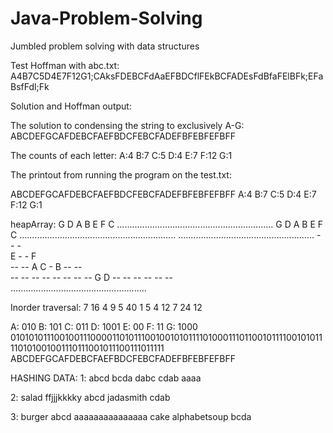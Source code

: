 # Java-Problem-Solving
Jumbled problem solving with data structures

Test Hoffman with abc.txt:
A4B7C5D4E7F12G1;CAksFDEBCFdAaEFBDCflFEkBCFADEsFdBfaFElBFk;EFaBsfFdl;Fk

Solution and Hoffman output:

The solution to condensing the string to exclusively A-G:
ABCDEFGCAFDEBCFAEFBDCFEBCFADEFBFEBFEFBFF

The counts of each letter:
A:4 B:7 C:5 D:4 E:7 F:12 G:1

The printout from running the program on the test.txt:

ABCDEFGCAFDEBCFAEFBDCFEBCFADEFBFEBFEFBFF
A:4 B:7 C:5 D:4 E:7 F:12 G:1

heapArray: G D A B E F C 
..............................................................
                                G
                D                              A
        B              E              F              C
..............................................................
......................................................
                                -                                                              
                -                              -                              
        E              -              -              F              
    --      --      A      C      -      B      --      --      
  --  --  --  --  --  --  --  --  G  D  --  --  --  --  --  --  
......................................................

Inorder traversal:  7 16 4 9 5 40 1 5 4 12 7 24 12 

A: 010 
B: 101 
C: 011 
D: 1001 
E: 00 
F: 11 
G: 1000 
0101010111001001110000110101110010010101111010001110110010111100101011110101001001110111001011100111011111
ABCDEFGCAFDEBCFAEFBDCFEBCFADEFBFEBFEFBFF






HASHING DATA:
1:
abcd
bcda
dabc
cdab
aaaa

2:
salad
ffjjjkkkky
abcd
jadasmith
cdab

3:
burger
abcd
aaaaaaaaaaaaaaa
cake
alphabetsoup
bcda
